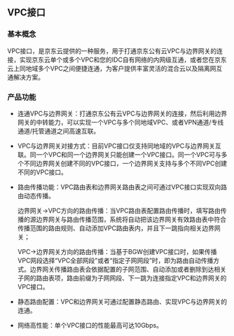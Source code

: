 ## **VPC接口**

### **基本概念**

VPC接口，是京东云提供的一种服务，用于打通京东公有云VPC与边界网关的连接，实现京东云单个或多个VPC和您的IDC自有网络的内网级互通，或者您在京东云上同地域多个VPC之间便捷连通，为客户提供丰富灵活的混合云以及隔离网互通解决方案。

### **产品功能**

- 连通VPC与边界网关：打通京东公有云VPC与边界网关的连接，然后利用边界网关的中转能力，可以实现一个VPC与多个同地域VPC、或者VPN通道/专线通道/托管通道之间高速互联。

- VPC与边界网关对接方式：目前VPC接口仅支持同地域的VPC与边界网关互联。同一个VPC和同一个边界网关只能创建一个VPC接口。同一个VPC可与多个不同边界网关创建不同的VPC接口，一个边界网关支持与多个不同VPC创建不同的VPC接口。

- 路由传播功能：VPC路由表和边界网关路由表之间可通过VPC接口实现双向路由动态传播。

  边界网关->VPC方向的路由传播：当VPC路由表配置路由传播时，填写路由传播的源边界网关与路由传播范围，系统将自动把该边界网关有效路由表中符合传播范围的路由规则、自动添加VPC路由表内，并且下一跳指向相关边界网关；

  VPC->边界网关方向的路由传播：当基于BGW创建VPC接口时，如果传播VPC网段选择“VPC全部网段”或者“指定子网网段”时，即为路由自动传播方式。边界网关传播路由表会依据配置的子网范围、自动添加或者删除到达相关子网的路由表项，路由前缀为子网网段、下一跳为连接指定VPC和边界网关的VPC接口。

- 静态路由配置：VPC和边界网关可通过配置静态路由、实现VPC与边界网关的连通。

- 网络高性能：单个VPC接口的性能最高可达10Gbps。






